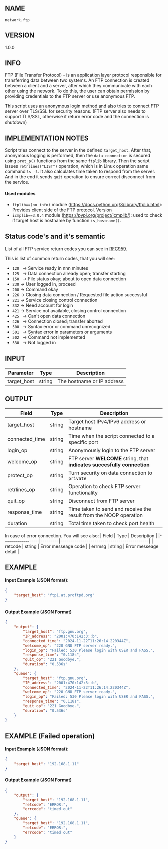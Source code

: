 ## NAME

`network.ftp`

## VERSION

1.0.0

## INFO

FTP (File Transfer Protocol) - is an application layer protocol responsible for transferring data between two systems. An FTP connection is created between a client and a server, after which they communicate with each other using the network. To do this, the user can obtain permission by providing credentials to the FTP server or use anonymous FTP.

This script uses an anonymous login method and also tries to connect FTP server over TLS/SSL for security reasons. (FTP server also needs to support TLS/SSL, otherwise it return error code and the connection is shutdown)

## IMPLEMENTATION NOTES
Script tries connect to the server in the defined `target_host`. After that, anonymous logging is performed, then the `data connection` is secured using `prot_p()` functions from the same `ftplib` library. Then the script issues `retrlines("LIST")` operation, which is in Linux operation same command `ls -l`. It also calculates time taken to respond from the server. And in the end it sends `quit` operation to ensure correct disconnect from the service.



#### Used modules

- `ftplib==(no info)` module (https://docs.python.org/3/library/ftplib.html): Provides client side of the FTP protocol. Version 
- `icmplib==3.0.4` module (https://pypi.org/project/icmplib/): used to check if target host is hostname by function `is_hostname()`.


## Status code's and it's semantic
List of all FTP service return codes you can see in [RFC959](https://datatracker.ietf.org/doc/html/rfc959).

This is list of common return codes, that you will see: 
- `120 ` →    Service ready in nnn minutes
- `125 ` →   Data connection already open; transfer starting
- `150 ` →    File status okay; about to open data connection
- `230` →  User logged in, proceed
- `200` →  Command okay
- `226` → Closing data connection / Requested file action successful
- `221` →  Service closing control connection
- `332` →  Need account for login
- `421` →  Service not available, closing control connection
- `425 ` →  Can't open data connection
- `426 ` →   Connection closed; transfer aborted
- `500 ` →   Syntax error or command unrecognized. 
- `501 ` →   Syntax error in parameters or arguments
- `502 ` →   Command not implemented
- `530 ` →   Not logged in




## INPUT

| Parameter       | Type    | Description                                   |
|-----------------|---------|-----------------------------------------------|
| target_host     | string  | The hostname or IP address|

## OUTPUT

| Field            | Type    | Description                                |
|------------------|---------|--------------------------------------------|
| target_host           | string | Target host IPv4/IPv6 address or hostname |
|   connected_time           | string |  Time when the script connected to a specific port  |
|   login_op           | string |  Anonymously login to the FTP server |
|   welcome_op           | string |  FTP server **WELCOME** string, that **indicates succesfully connection** |
|   protect_op           | string |  Turn security on data connection to `private` |
|   retrlines_op           | string |  Operation to check FTP server functionality |
|   quit_op           | string |  Disconnect from FTP server |
|   response_time           | string |  Time taken to send and receive the result from the NOOP operation |
|   duration           | string |  Total time taken to check port health |


In case of error connection. You will see also:
| Field            | Type    | Description                                |
|------------------|---------|--------------------------------------------|
|   retcode           | string |  Error messeage code |
|   errmsg           | string |  Error messeage detail |


## EXAMPLE
#### Input Example (JSON format):

```json
{
    "target_host": "ftp1.at.proftpd.org"
}
```
#### Output Example (JSON Format)
```json
{
    "output": {
        "target_host": "ftp.gnu.org",
        "IP_address": "2001:470:142:3::b",
        "connected_time": "2024-11-22T11:26:14.220344Z",
        "welcome_op": "220 GNU FTP server ready.",
        "login_op": "Failed: 530 Please login with USER and PASS.",
        "response_time": "0.118s",
        "quit_op": "221 Goodbye.",
        "duration": "0.536s"
    },
    "queue": {
        "target_host": "ftp.gnu.org",
        "IP_address": "2001:470:142:3::b",
        "connected_time": "2024-11-22T11:26:14.220344Z",
        "welcome_op": "220 GNU FTP server ready.",
        "login_op": "Failed: 530 Please login with USER and PASS.",
        "response_time": "0.118s",
        "quit_op": "221 Goodbye.",
        "duration": "0.536s"
    }
}
```

## EXAMPLE (Failed operation)
#### Input Example (JSON format):

```json
{
    "target_host": "192.168.1.11"
}
```
#### Output Example (JSON Format)
```json
{
    "output": {
        "target_host": "192.168.1.11",
        "retcode": "ERROR:",
        "errcode": "timed out"
    },
    "queue": {
        "target_host": "192.168.1.11",
        "retcode": "ERROR:",
        "errcode": "timed out"
    }
}
```
